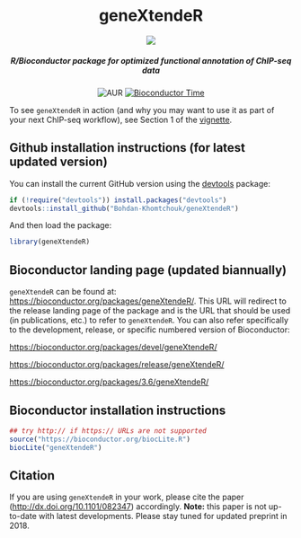 <div align="center">

# geneXtendeR

<img src="https://cloud.githubusercontent.com/assets/9893806/16898879/d14647c6-4bba-11e6-93d5-90bc802ac8e9.png">

##### R/Bioconductor package for optimized functional annotation of ChIP-seq data

![AUR](https://img.shields.io/aur/license/yaourt.svg)
[![Bioconductor Time](http://bioconductor.org/shields/years-in-bioc/geneXtendeR.svg)](http://bioconductor.org/packages/release/bioc/html/geneXtendeR.html "Bioconductor status")
<!-- [![Bioconductor Downloads](http://bioconductor.org/shields/downloads/geneXtendeR.svg)](https://bioconductor.org/packages/stats/bioc/geneXtendeR/ "Percentile downloads") -->

</div>

To see `geneXtendeR` in action (and why you may want to use it as part of your next ChIP-seq workflow), see Section 1 of the [vignette](https://github.com/Bohdan-Khomtchouk/geneXtendeR/files/2238314/geneXtendeR.pdf). 

## Github installation instructions (for latest updated version)

You can install the current GitHub version using the [devtools](https://github.com/hadley/devtools) package:

```R
if (!require("devtools")) install.packages("devtools")
devtools::install_github("Bohdan-Khomtchouk/geneXtendeR")
```
And then load the package:

```R
library(geneXtendeR)
```

## Bioconductor landing page (updated biannually)

`geneXtendeR` can be found at: https://bioconductor.org/packages/geneXtendeR/.  This URL will redirect to the release landing page of the package and is the URL that should be used (in publications, etc.) to refer to `geneXtendeR`.  You can also refer specifically to the development, release, or specific numbered version of Bioconductor:

https://bioconductor.org/packages/devel/geneXtendeR/

https://bioconductor.org/packages/release/geneXtendeR/

https://bioconductor.org/packages/3.6/geneXtendeR/

## Bioconductor installation instructions

```R
## try http:// if https:// URLs are not supported
source("https://bioconductor.org/biocLite.R")
biocLite("geneXtendeR")
```

## Citation

If you are using `geneXtendeR` in your work, please cite the paper (http://dx.doi.org/10.1101/082347) accordingly.  **Note:** this paper is not up-to-date with latest developments.  Please stay tuned for updated preprint in 2018.  
